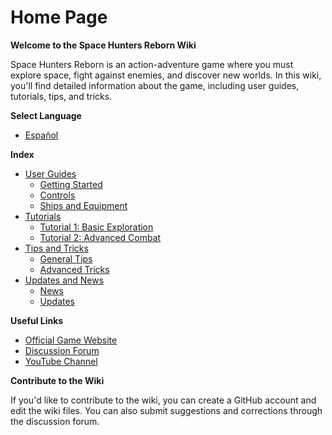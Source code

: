 # Home Page

**Welcome to the Space Hunters Reborn Wiki**

Space Hunters Reborn is an action-adventure game where you must explore space, fight against enemies, and discover new worlds. In this wiki, you'll find detailed information about the game, including user guides, tutorials, tips, and tricks.

**Select Language**

* [Español](/Guides/esp/00-index.md)

**Index**

* [User Guides](Guides/User-Guide.md)
	+ [Getting Started](Guides/Getting-Started.md)
	+ [Controls](Guides/Controls.md)
	+ [Ships and Equipment](Guides/ShipsandEquipment.md)
* [Tutorials](Tutorials/Tutorial1.md)
	+ [Tutorial 1: Basic Exploration](Tutorials/Tutorial1.md)
	+ [Tutorial 2: Advanced Combat](Tutorials/Tutorial2.md)
* [Tips and Tricks](TipsandTricks/GeneralTips.md)
	+ [General Tips](TipsandTricks/GeneralTips.md)
	+ [Advanced Tricks](TipsandTricks/AdvancedTricks.md)
* [Updates and News](UpdatesandNews/News.md)
	+ [News](UpdatesandNews/News.md)
	+ [Updates](UpdatesandNews/Updates.md)

**Useful Links**

* [Official Game Website](https://www.spacehuntersreborn.com)
* [Discussion Forum](https://www.spacehuntersreborn.com/forum)
* [YouTube Channel](https://www.youtube.com/spacehuntersreborn)

**Contribute to the Wiki**

If you'd like to contribute to the wiki, you can create a GitHub account and edit the wiki files. You can also submit suggestions and corrections through the discussion forum.